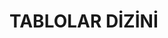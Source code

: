 # TABLOLAR DİZİNİ

<!-- Bu bölüm tablo listesi için ayrılmıştır -->
<!-- Önerilen uzunluk: 1 sayfa (~2.700 karakter) -->
